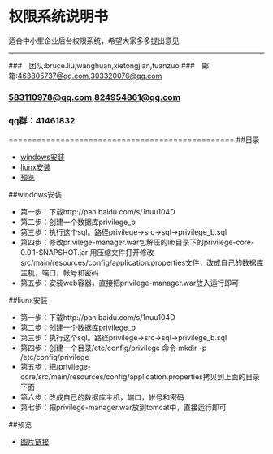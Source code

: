 权限系统说明书
===========================
适合中小型企业后台权限系统，希望大家多多提出意见

****
###　团队:bruce.liu,wanghuan,xietongjian,tuanzuo
###　邮箱:463805737@qq.com,303320076@qq.com
###      583110978@qq.com,824954861@qq.com
###  qq群：41461832

================================================
##<a name="index"/>目录
* [windows安装](#windowstext)
* [liunx安装](#liunxtext)
* [预览](#show)

##<a name="windowstext"/>windows安装
* 第一步：下载http://pan.baidu.com/s/1nuu104D
* 第二步：创建一个数据库privilege_b
* 第三步：执行这个sql。路径privilege->src->sql->privilege_b.sql
* 第四步：修改privilege-manager.war包解压的lib目录下的privilege-core-0.0.1-SNAPSHOT.jar
	 	用压缩文件打开修改src/main/resources/config/application.properties文件，改成自己的数据库主机，端口，帐号和密码
* 第五步：安装web容器，直接把privilege-manager.war放入运行即可

##<a name="liunxtext"/>liunx安装
* 第一步：下载http://pan.baidu.com/s/1nuu104D
* 第二步：创建一个数据库privilege_b
* 第三步：执行这个sql。路径privilege->src->sql->privilege_b.sql
* 第四步：创建一个目录/etc/config/privilege 命令 mkdir -p /etc/config/privilege
* 第五步：把/privilege-core/src/main/resources/config/application.properties拷贝到上面的目录下面
* 第六步：改成自己的数据库主机，端口，帐号和密码
* 第七步：把privilege-manager.war放到tomcat中，直接运行即可

##<a name="show"/>预览
* [图片链接](http://pan.baidu.com/s/1eRsDNEi)

